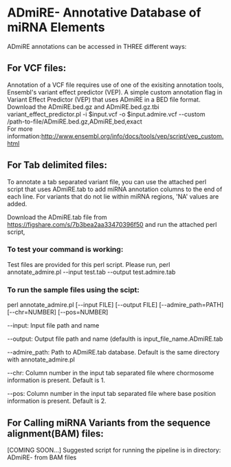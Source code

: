 # ADmiRE- Annotative Database of miRNA Elements

ADmiRE annotations can be accessed in THREE different ways:

## For VCF files: 
Annotation of a VCF file requires use of one of the exisiting annotation tools, Ensembl's variant effect predictor (VEP).
  A simple custom annotation flag in Variant Effect Predictor (VEP) that uses ADmiRE in a BED file format.  
  Download the ADmiRE.bed.gz and ADmiRE.bed.gz.tbi  
  variant_effect_predictor.pl -i $input.vcf -o $input.admire.vcf --custom /path-to-file/ADmiRE.bed.gz,ADmiRE,bed,exact    
  For more information:http://www.ensembl.org/info/docs/tools/vep/script/vep_custom.html
  
## For Tab delimited files: 
To annotate a tab separated variant file, you can use the attached perl script that uses ADmiRE.tab to add miRNA annotation columns to the end of each line. For variants that do not lie within miRNA regions, 'NA' values are added.

Download the ADmiRE.tab file from https://figshare.com/s/7b3bea2aa33470396f50 and run the attached perl script,  

### To test your command is working:
Test files are provided for this perl script. Please run,
  perl annotate_admire.pl --input test.tab --output test.admire.tab  

### To run the sample files using the scipt:
perl annotate_admire.pl [--input FILE] [--output FILE] [--admire_path=PATH] [--chr=NUMBER] [--pos=NUMBER]

--input: Input file path and name

--output: Output file path and name (defaulth is input_file_name.ADmiRE.tab

--admire_path: Path to ADmiRE.tab database. Default is the same directory with annotate_admire.pl

--chr: Column number in the input tab separated file where chormosome information is present. Default is 1.

--pos: Column number in the input tab separated file where base position information is present. Default is 2.



## For Calling miRNA Variants from the sequence alignment(BAM) files: 
  [COMING SOON...]
  Suggested script for running the pipeline is in directory: ADmiRE- from BAM files
  
  
